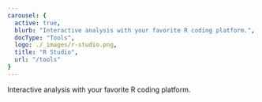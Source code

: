 ```yaml
---
carousel: {
  active: true,
  blurb: "Interactive analysis with your favorite R coding platform.",
  docType: "Tools",
  logo: ./_images/r-studio.png,
  title: "R Studio",
  url: "/tools"
}
---
```

Interactive analysis with your favorite R coding platform.
